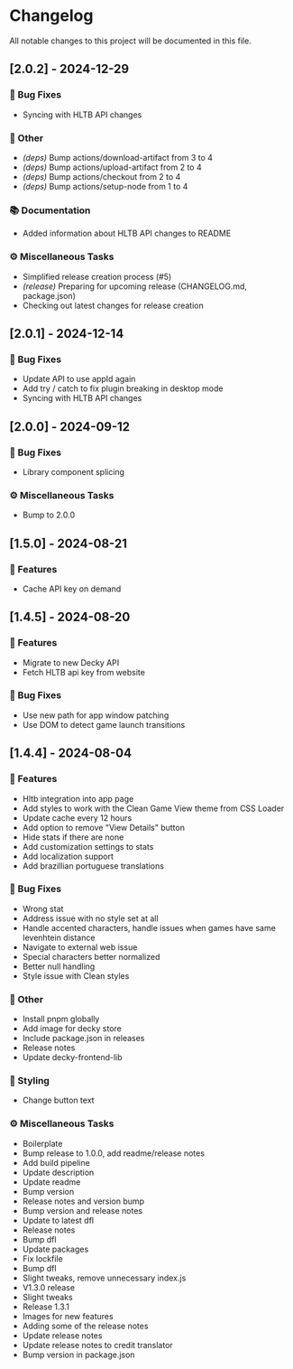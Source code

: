 # Changelog

All notable changes to this project will be documented in this file.

## [2.0.2] - 2024-12-29

### 🐛 Bug Fixes

- Syncing with HLTB API changes

### 💼 Other

- *(deps)* Bump actions/download-artifact from 3 to 4
- *(deps)* Bump actions/upload-artifact from 2 to 4
- *(deps)* Bump actions/checkout from 2 to 4
- *(deps)* Bump actions/setup-node from 1 to 4

### 📚 Documentation

- Added information about HLTB API changes to README

### ⚙️ Miscellaneous Tasks

- Simplified release creation process (#5)
- *(release)* Preparing for upcoming release (CHANGELOG.md, package.json)
- Checking out latest changes for release creation

## [2.0.1] - 2024-12-14

### 🐛 Bug Fixes

- Update API to use appId again
- Add try / catch to fix plugin breaking in desktop mode
- Syncing with HLTB API changes

## [2.0.0] - 2024-09-12

### 🐛 Bug Fixes

- Library component splicing

### ⚙️ Miscellaneous Tasks

- Bump to 2.0.0

## [1.5.0] - 2024-08-21

### 🚀 Features

- Cache API key on demand

## [1.4.5] - 2024-08-20

### 🚀 Features

- Migrate to new Decky API
- Fetch HLTB api key from website

### 🐛 Bug Fixes

- Use new path for app window patching
- Use DOM to detect game launch transitions

## [1.4.4] - 2024-08-04

### 🚀 Features

- Hltb integration into app page
- Add styles to work with the Clean Game View theme from CSS Loader
- Update cache every 12 hours
- Add option to remove "View Details" button
- Hide stats if there are none
- Add customization settings to stats
- Add localization support
- Add brazillian portuguese translations

### 🐛 Bug Fixes

- Wrong stat
- Address issue with no style set at all
- Handle accented characters, handle issues when games have same levenhtein distance
- Navigate to external web issue
- Special characters better normalized
- Better null handling
- Style issue with Clean styles

### 💼 Other

- Install pnpm globally
- Add image for decky store
- Include package.json in releases
- Release notes
- Update decky-frontend-lib

### 🎨 Styling

- Change button text

### ⚙️ Miscellaneous Tasks

- Boilerplate
- Bump release to 1.0.0, add readme/release notes
- Add build pipeline
- Update description
- Update readme
- Bump version
- Release notes and version bump
- Bump version and release notes
- Update to latest dfl
- Release notes
- Bump dfl
- Update packages
- Fix lockfile
- Bump dfl
- Slight tweaks, remove unnecessary index.js
- V1.3.0 release
- Slight tweaks
- Release 1.3.1
- Images for new features
- Adding some of the release notes
- Update release notes
- Update release notes to credit translator
- Bump version in package.json

<!-- generated by git-cliff -->

